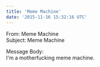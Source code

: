 ```yaml
---
title: 'Meme Machine'
date: '2015-11-16 15:32:16 UTC'
---
```


From: Meme Machine  
Subject: Meme Machine  

Message Body:  
I'm a motherfucking meme machine.

